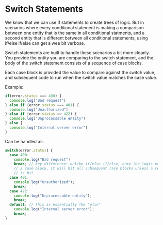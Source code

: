 # Switch Statements
We know that we can use if statements to create trees of logic.
But in scenarios where every conditional statement is making a comparison
between one entity that is the same in all conditional statments,
and a second entity that is different between all conditional statements,
using if/else if/else can get a wee bit verbose.

Switch statements are built to handle these scenarios a bit more cleanly.
You provide the entity you are comparing to the switch statement,
and the body of the switch statement consists of a sequence of case blocks.

Each case block is provided the value to compare against the switch value,
and subsequent code to run when the switch value matches the case value.

Example:

```js
if(error.status === 400) {
  console.log("Bad request")
} else if (error.status === 401) {
  console.log("Unauthorized")
} else if (error.status == 422) {
  console.log("Unprocessable entity")
} else {
  console.log("Internal server error")
}
```

Can be handled as:
```js
switch(error.status) {
  case 400:
    console.log("Bad request")
    break; // key difference: unlike if/else if/else, once the logic enters
    // a case block, it will hit all subsequent case blocks unless a return or break
    // is hit
  case 401: 
    console.log("Unauthorized");
    break;
  case 422:
    console.log("Unprocessable entity");
    break;
  default: // this is essentially the "else"
    console.log("Internal server error");
    break;
}
```